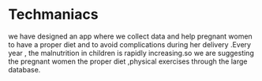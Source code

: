 # Techmaniacs
we have designed an app where we collect data and help pregnant women to have a proper diet and to avoid complications during her delivery .Every year , the malnutrition in children is rapidly increasing.so we are suggesting the pregnant women the proper diet ,physical exercises through the large database.

